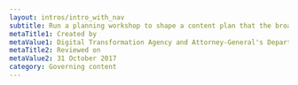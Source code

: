 ```yaml
---
layout: intros/intro_with_nav
subtitle: Run a planning workshop to shape a content plan that the broader team can understand.
metaTitle1: Created by
metaValue1: Digital Transformation Agency and Attorney-General's Department
metaTitle2: Reviewed on
metaValue2: 31 October 2017
category: Governing content
---
```

